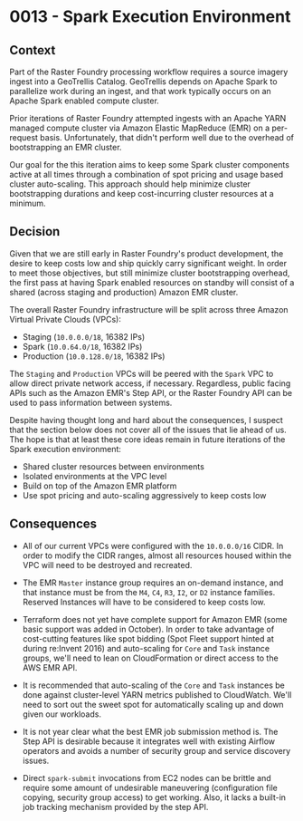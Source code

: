# 0013 - Spark Execution Environment

## Context

Part of the Raster Foundry processing workflow requires a source imagery ingest into a GeoTrellis Catalog. GeoTrellis depends on Apache Spark to parallelize work during an ingest, and that work typically occurs on an Apache Spark enabled compute cluster.

Prior iterations of Raster Foundry attempted ingests with an Apache YARN managed compute cluster via Amazon Elastic MapReduce (EMR) on a per-request basis. Unfortunately, that didn't perform well due to the overhead of bootstrapping an EMR cluster.

Our goal for the this iteration aims to keep some Spark cluster components active at all times through a combination of spot pricing and usage based cluster auto-scaling. This approach should help minimize cluster bootstrapping durations and keep cost-incurring cluster resources at a minimum.

## Decision

Given that we are still early in Raster Foundry's product development, the desire to keep costs low and ship quickly carry significant weight. In order to meet those objectives, but still minimize cluster bootstrapping overhead, the first pass at having Spark enabled resources on standby will consist of a shared (across staging and production) Amazon EMR cluster.

The overall Raster Foundry infrastructure will be split across three Amazon Virtual Private Clouds (VPCs):

- Staging (`10.0.0.0/18`, 16382 IPs)
- Spark (`10.0.64.0/18`, 16382 IPs)
- Production (`10.0.128.0/18`, 16382 IPs)

The `Staging` and `Production` VPCs will be peered with the `Spark` VPC to allow direct private network access, if necessary. Regardless, public facing APIs such as the Amazon EMR's Step API, or the Raster Foundry API can be used to pass information between systems.

Despite having thought long and hard about the consequences, I suspect that the section below does not cover all of the issues that lie ahead of us. The hope is that at least these core ideas remain in future iterations of the Spark execution environment:

- Shared cluster resources between environments
- Isolated environments at the VPC level
- Build on top of the Amazon EMR platform
- Use spot pricing and auto-scaling aggressively to keep costs low

## Consequences

- All of our current VPCs were configured with the `10.0.0.0/16` CIDR. In order to modify the CIDR ranges, almost all resources housed within the VPC will need to be destroyed and recreated.

- The EMR `Master` instance group requires an on-demand instance, and that instance must be from the `M4`, `C4`, `R3`, `I2`, or `D2` instance families. Reserved Instances will have to be considered to keep costs low.

- Terraform does not yet have complete support for Amazon EMR (some basic support was added in October). In order to take advantage of cost-cutting features like spot bidding (Spot Fleet support hinted at during re:Invent 2016) and auto-scaling for `Core` and `Task` instance groups, we'll need to lean on CloudFormation or direct access to the AWS EMR API.

- It is recommended that auto-scaling of the `Core` and `Task` instances be done against cluster-level YARN metrics published to CloudWatch. We'll need to sort out the sweet spot for automatically scaling up and down given our workloads.

- It is not year clear what the best EMR job submission method is. The Step API is desirable because it integrates well with existing Airflow operators and avoids a number of security group and service discovery issues.

- Direct `spark-submit` invocations from EC2 nodes can be brittle and require some amount of undesirable maneuvering (configuration file copying, security group access) to get working. Also, it lacks a built-in job tracking mechanism provided by the step API.
